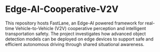 # Edge-AI-Cooperative-V2V
This repository hosts FastLane, an Edge-AI powered framework for real-time Vehicle-to-Vehicle (V2V) cooperative perception and intelligent transportation safety. The project investigates how advanced object detection models can be deployed on edge devices to support safe and efficient autonomous driving through shared situational awareness.
